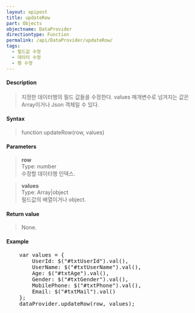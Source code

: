 ```yaml
---
layout: apipost
title: updateRow
part: Objects
objectname: DataProvider
directiontype: Function
permalink: /api/DataProvider/updateRow/
tags:
  - 필드값 수정
  - 데이터 수정
  - 행 수정
---
```



#### Description

> 지정한 데이터행의 필드 값들을 수정한다. values 매개변수로 넘겨지는 값은 Array이거나 Json 객체일 수 있다.

#### Syntax

> function updateRow(row, values)

#### Parameters

> **row**  
> Type: number  
> 수정할 데이터행 인덱스.  

> **values**  
> Type: Array\|object  
> 필드값의 배열이거나 object.  

#### Return value

> None.

#### Example

<pre class="prettyprint">
    var values = {
        UserId: $("#txtUserId").val(),
        UserName: $("#txtUserName").val(),
        Age: $("#txtAge").val(),
        Gender: $("#txtGender").val(),
        MobilePhone: $("#txtPhone").val(),
        Email: $("#txtMail").val()
    };
    dataProvider.updateRow(row, values);
</pre>

